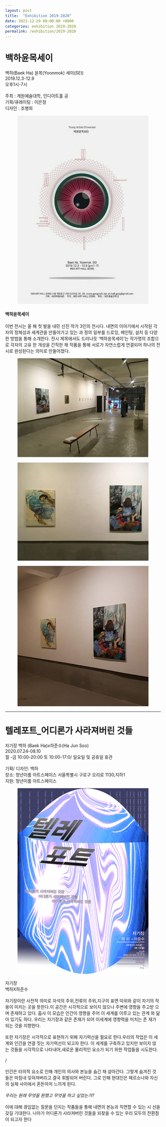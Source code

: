 ```yaml
---
layout: post
title:  "Exhibition 2019-2020"
date: 2023-12-29 00:00:00 +0800
categories: exhibition 2019-2020
permalink: /exhibition/2019-2020
---
```


<div class="exhibition">
  <div class="title">
    <h1>백하윤목세이</h1>
    <p>
      백하(Baek Ha) 윤목(Yoonmok) 세이(SEI)<br>
      2019.12.3-12.9<br>
      오후1시-7시<br><br>
      주최 : 계원예술대학, 인디아트홀 공<br>
      기획/큐레이팅 : 이은정<br>
      디자인 : 조병희<br>
    </p>
  </div>

  <div class="content">
    <figure class="exhibition">
      <a href="/assets/img/exhibition/2019-2020/2019_01.jpg" data-lightbox="exhibition-2019-2020" data-title="">
        <img src="/assets/img/exhibition/2019-2020/2019_01.jpg" alt="" title="">
      </a>
    </figure>
    <h4>백하윤목세이</h4>
    <p>
      이번 전시는 올 해 첫 발을 내민 신진 작가 3인의 전시다.
      내면의 이야기에서 시작된 각자의 정체성과 세계관을 만들어가고 있는 과
      정의 일부를 드로잉, 페인팅, 설치 등 다양한 방법을 통해 소개한다. 전시
      제목에서도 드러나듯 ‘백하윤목세이’는 작가명의 조합으로 각자의 고유
      한 개성을 간직한 채 작품을 통해 서로가 자연스럽게 연결되어 하나의 전
      시로 완성된다는 의미로 만들어졌다.
    </p>
    <figure class="exhibition">
      <a href="/assets/img/exhibition/2019-2020/2019_02.jpg" data-lightbox="exhibition-2019-2020" data-title="">
        <img src="/assets/img/exhibition/2019-2020/2019_02.jpg" alt="" title="">
      </a>
    </figure>
    <figure class="exhibition">
      <a href="/assets/img/exhibition/2019-2020/2019_03.jpg" data-lightbox="exhibition-2019-2020" data-title="">
        <img src="/assets/img/exhibition/2019-2020/2019_03.jpg" alt="" title="">
      </a>
    </figure>
    <figure class="exhibition">
      <a href="/assets/img/exhibition/2019-2020/2019_04.jpg" data-lightbox="exhibition-2019-2020" data-title="">
        <img src="/assets/img/exhibition/2019-2020/2019_04.jpg" alt="" title="">
      </a>
    </figure>
  </div>
</div>

<hr>

<div class="exhibition">
  <div class="title">
    <h1>텔레포트_어디론가 사라져버린 것들</h1>
    <p>
      자기장 백하 (Baek Ha)x하준수(Ha Jun Soo)<br>
      2020.07.24-08.10<br>
      월 -금 10:00-20:00 토 10:00-17:0/ 일요일 및 공휴일 휴관<br><br>
      기획/ 디자인: 백하<br>
      장소: 청년이룸 아트스페이스 서울특별시 구로구 오리로 1130,지하1<br>
      지원: 청년이룸 아트스페이스<br>
    </p>
  </div>

  <div class="content">
    <figure class="exhibition">
      <a href="/assets/img/exhibition/2019-2020/2020_01.jpg" data-lightbox="exhibition-2019-2020" data-title="">
        <img src="/assets/img/exhibition/2019-2020/2020_01.jpg" alt="" title="">
      </a>
    </figure>
    <p>
      자기장<br>
      백하X하준수<br><br>
      자기장이란 사전적 의미로 자석의 주위,전류의 주위,지구의 표면 따위와 같이 자기의
      작용이 미치는 곳을 뜻한다.이 공간은 시각적으로 보이지 않으나 주변에 영향을 주고받
      으며 존재하고 있다. 흡사 이 모습은 인간이 영향을 주어 이 세계를 이루고 있는 관계
      와 닮아 있기도 하다. 우리는 자기장과 같은 존재가 되어 이세계에 영향력을 미치는 존
      재가 되는 것을 지향한다. <br><br>
      또한 자기장은 시각적으로 표현하기 위해 자기력선을 필요로 한다.우리의 작업은 이 세
      계와 인간을 연결 짓는 자기력선이 되고자 한다. 이 세계를 구축하고 있지만 보이지 않
      는 것들을 시각적으로 나타내어,새로운 물리적인 요소가 되기 위한 작업들을 시도한다.
      <br><br>/<br><br>
      인간은 타의적 요소로 인해 개인의 의사와 본능을 숨긴 채 살아간다. 그렇게 숨겨진 것
      들은 마침내 잊혀져버리고 결국 휘발되어 버린다. 그로 인해 현대인은 페르소나와 자신
      의 실체 사이에서 혼돈마저 느끼게 된다.<br><br>
      <i>우리는 원래 무엇을 원했고 무엇을 하고 싶었는가?</i><br><br>
      이에 대해 끊임없는 질문을 던지는 작품들을 통해 내면의 본능과 직면할 수 있는 시
      선을 갖길 기대한다. 나아가 어디론가 사라져버린 것들을 되찾을 수 있는 우리 모두의
      전환점이 되고자 한다
    </p>
  </div>
</div>
